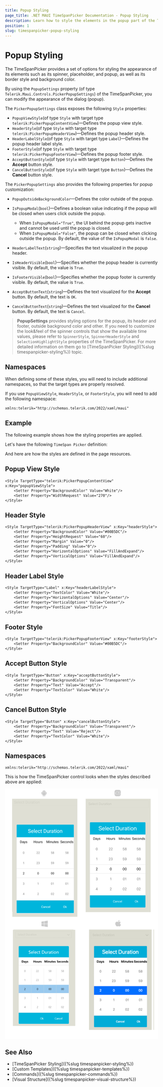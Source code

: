 ```yaml
---
title: Popup Styling
page_title: .NET MAUI TimeSpanPicker Documentation - Popup Styling
description: Learn how to style the elements in the popup part of the Telerik UI for .NET MAUI TimeSpanPicker control.
position: 1
slug: timespanpicker-popup-styling
---
```


# Popup Styling

The TimeSpanPicker provides a set of options for styling the appearance of its elements such as its spinner, placeholder, and popup, as well as its border style and background color.  

By using the `PopupSettings` property (of type `Telerik.Maui.Controls.PickerPopupSettings`) of the TimeSpanPicker, you can modify the appearance of the dialog (popup).

The `PickerPopupSettings` class exposes the following `Style` properties:

* `PopupViewStyle`(of type `Style` with target type `telerik:PickerPopupContentView`)&mdash;Defines the popup view style.
* `HeaderStyle`(of type `Style` with target type `telerik:PickerPopupHeaderView`)&mdash;Defines the popup header style.
* `HeaderLabelStyle`(of type `Style` with target type `Label`)&mdash;Defines the popup header label style.
* `FooterStyle`(of type `Style` with target type `telerik:PickerPopupFooterView`)&mdash;Defines the popup footer style.
* `AcceptButtonStyle`(of type `Style` with target type `Button`)&mdash;Defines the **Accept** button style.
* `CancelButtonStyle`(of type `Style` with target type `Button`)&mdash;Defines the **Cancel** button style.

The `PickerPopupSettings` also provides the following properties for popup customization:

* `PopupOutsideBackgroundColor`&mdash;Defines the color outside of the popup.
* `IsPopupModal`(`bool`)&mdash;Defines a boolean value indicating if the popup will be closed when users click outside the popup.
	* When `IsPopupModal="True"`, the UI behind the popup gets inactive and cannot be used until the popup is closed.
	* When `IsPopupModal="False"`, the popup can be closed when clicking outside the popup. By default, the value of the `IsPopupModal` is `false`.

* `HeaderLabelText`(`string`)&mdash;Specifies the text visualized in the popup header.
* `IsHeaderVisible`(`bool`)&mdash;Specifies whether the popup header is currently visible. By default, the value is `True`.
* `IsFooterVisible`(`bool`)&mdash;Specifies whether the popup footer is currently visible. By default, the value is `True`.
* `AcceptButtonText`(`string`)&mdash;Defines the text visualized for the **Accept** button. By default, the text is `OK`.
* `CancelButtonText`(`string`)&mdash;Defines the text visualized for the **Cancel** button. By default, the text is `Cancel`.

> __PopupSettings__ provides styling options for the popup, its header and footer, outside background color and other. If you need to customize the look&feel of the spinner controls that show the available time values, please refer to `SpinnerStyle`, `SpinnerHeaderStyle` and `SelectionHighlightStyle` properties of the TimeSpanPicker. For more detailed information on them go to [TimeSpanPicker Styling]({%slug timespanpicker-styling%}) topic.

## Namespaces

When defining some of these styles, you will need to include additional namespaces, so that the target types are properly resolved.

If you use `PopupViewStyle`, `HeaderStyle`, or `FooterStyle`, you will need to add the following namespace:

```XAML
xmlns:telerik="http://schemas.telerik.com/2022/xaml/maui"
```

## Example

The following example shows how the styling properties are applied.

Let's have the following `TimeSpan Picker` definition:

<snippet id='timespanpicker-style' />

And here are how the styles are defined in the page resources.

## Popup View Style

```XAML
<Style TargetType="telerik:PickerPopupContentView" x:Key="popupViewStyle">
    <Setter Property="BackgroundColor" Value="White"/>
    <Setter Property="WidthRequest" Value="270"/>
</Style>
```

## Header Style

```XAML
<Style TargetType="telerik:PickerPopupHeaderView" x:Key="headerStyle">
    <Setter Property="BackgroundColor" Value="#00B5DC"/>
    <Setter Property="HeightRequest" Value="60"/>
    <Setter Property="Margin" Value="0"/>
    <Setter Property="Padding" Value="0"/>
    <Setter Property="HorizontalOptions" Value="FillAndExpand"/>
    <Setter Property="VerticalOptions" Value="FillAndExpand"/>
</Style>
```

## Header Label Style

```XAML
<Style TargetType="Label" x:Key="headerLabelStyle">
    <Setter Property="TextColor" Value="White"/>
    <Setter Property="HorizontalOptions" Value="Center"/>
    <Setter Property="VerticalOptions" Value="Center"/>
    <Setter Property="FontSize" Value="Title"/>
</Style>
```

## Footer Style

```XAML
<Style TargetType="telerik:PickerPopupFooterView" x:Key="footerStyle">
    <Setter Property="BackgroundColor" Value="#00B5DC"/>
</Style>
```

## Accept Button Style

```XAML
<Style TargetType="Button" x:Key="acceptButtonStyle">
    <Setter Property="BackgroundColor" Value="Transparent"/>
    <Setter Property="Text" Value="Accept"/>
    <Setter Property="TextColor" Value="White"/>
</Style>
```

## Cancel Button Style

```XAML
<Style TargetType="Button" x:Key="cancelButtonStyle">
    <Setter Property="BackgroundColor" Value="Transparent"/>
    <Setter Property="Text" Value="Reject"/>
    <Setter Property="TextColor" Value="White"/>
</Style>
```

## Namespaces

```XAML
xmlns:telerik="http://schemas.telerik.com/2022/xaml/maui"
```

This is how the TimeSpanPicker control looks when the styles described above are applied:

![TimeSpanPicker Popup Styling](../images/timespan_picker_popupstyle.png)

## See Also

- [TimeSpanPicker Styling]({%slug timespanpicker-styling%})
- [Custom Templates]({%slug timespanpicker-templates%})
- [Commands]({%slug timespanpicker-commands%})
- [Visual Structure]({%slug timespanpicker-visual-structure%})
